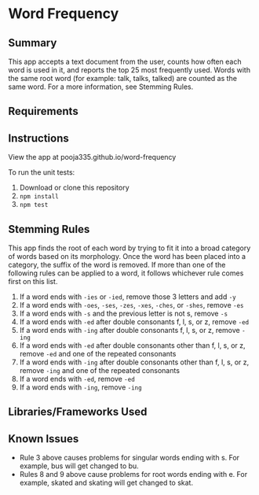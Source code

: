 # Word Frequency

## Summary
This app accepts a text document from the user, counts how often each word is used in it, and reports the top 25 most frequently used. Words with the same root word (for example: talk, talks, talked) are counted as the same word. For a more information, see <link>Stemming Rules. 

## Requirements

## Instructions
View the app at pooja335.github.io/word-frequency

To run the unit tests:
1. Download or clone this repository
2. `npm install`
3. `npm test`

## Stemming Rules
This app finds the root of each word by trying to fit it into a broad category of words based on its morphology. Once the word has been placed into a category, the suffix of the word is removed. If more than one of the following rules can be applied to a word, it follows whichever rule comes first on this list. 

1. If a word ends with `-ies` or `-ied`, remove those 3 letters and add `-y`
2. If a word ends with `-oes`, `-ses`, `-zes`, `-xes`, `-ches`, or `-shes`, remove `-es`
3. If a word ends with `-s` and the previous letter is not s, remove `-s`
4. If a word ends with `-ed` after double consonants f, l, s, or z, remove `-ed`
5. If a word ends with `-ing` after double consonants f, l, s, or z, remove `-ing`
6. If a word ends with `-ed` after double consonants other than f, l, s, or z, remove `-ed` and one of the repeated consonants
7. If a word ends with `-ing` after double consonants other than f, l, s, or z, remove `-ing` and one of the repeated consonants
8. If a word ends with `-ed`, remove `-ed`
9. If a word ends with `-ing`, remove `-ing`

## Libraries/Frameworks Used

## Known Issues
- Rule 3 above causes problems for singular words ending with s. For example, bus will get changed to bu. 
- Rules 8 and 9 above cause problems for root words ending with e. For example, skated and skating will get changed to skat. 
